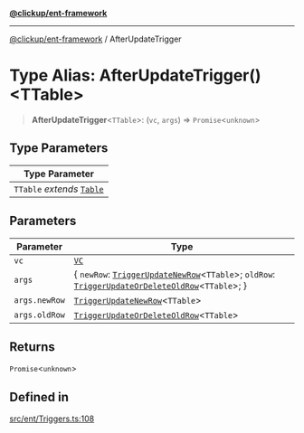 [**@clickup/ent-framework**](../README.md)

***

[@clickup/ent-framework](../globals.md) / AfterUpdateTrigger

# Type Alias: AfterUpdateTrigger()\<TTable\>

> **AfterUpdateTrigger**\<`TTable`\>: (`vc`, `args`) => `Promise`\<`unknown`\>

## Type Parameters

| Type Parameter |
| ------ |
| `TTable` *extends* [`Table`](Table.md) |

## Parameters

| Parameter | Type |
| ------ | ------ |
| `vc` | [`VC`](../classes/VC.md) |
| `args` | \{ `newRow`: [`TriggerUpdateNewRow`](TriggerUpdateNewRow.md)\<`TTable`\>; `oldRow`: [`TriggerUpdateOrDeleteOldRow`](TriggerUpdateOrDeleteOldRow.md)\<`TTable`\>; \} |
| `args.newRow` | [`TriggerUpdateNewRow`](TriggerUpdateNewRow.md)\<`TTable`\> |
| `args.oldRow` | [`TriggerUpdateOrDeleteOldRow`](TriggerUpdateOrDeleteOldRow.md)\<`TTable`\> |

## Returns

`Promise`\<`unknown`\>

## Defined in

[src/ent/Triggers.ts:108](https://github.com/clickup/ent-framework/blob/master/src/ent/Triggers.ts#L108)
